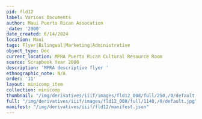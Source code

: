 ```yaml
---
pid: fld12
label: Various Documents
author: Maui Puerto Rican Assocation
_date: '2000'
date_created: 6/14/2024
location: Maui
tags: Flyer|Bilingual|Marketing|Administrative
object_type: Doc
current_location: MPRA Puerto Rican Cultural Resource Room
source: Scrapbook Year 2000
description: 'MPRA descriptive flyer '
ethnographic_note: N/A
order: '11'
layout: minicomp_item
collection: minicomp
thumbnail: "/img/derivatives/iiif/images/fld12_008/full/250,/0/default.jpg"
full: "/img/derivatives/iiif/images/fld12_008/full/1140,/0/default.jpg"
manifest: "/img/derivatives/iiif/fld12/manifest.json"
---
```

